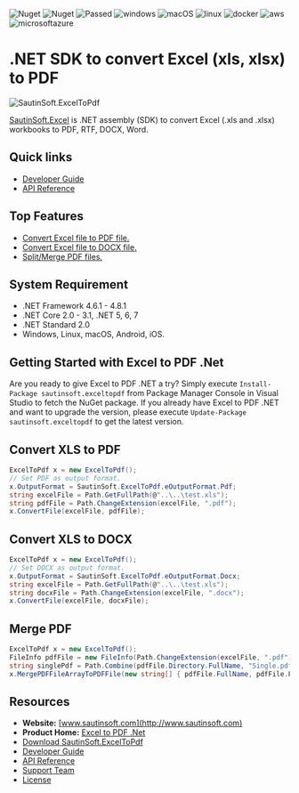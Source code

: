 ![Nuget](https://img.shields.io/nuget/v/SautinSoft.ExcelToPdf) ![Nuget](https://img.shields.io/nuget/dt/SautinSoft.ExcelToPdf) 
![Passed](https://img.shields.io/badge/build-%20%E2%9C%93%202505%20tests%20passed%20(0%20failed)-logo=visualstudio) 
![windows](https://img.shields.io/badge/%20-%20%E2%9C%93?logo=windows)
![macOS](https://img.shields.io/badge/%20-%20%E2%9C%93?logo=apple)
![linux](https://img.shields.io/badge/%20-%20%E2%9C%93?logo=linux&logoColor=white)
![docker](https://img.shields.io/badge/%20-%20%E2%9C%93?logo=docker&logoColor=white)
![aws](https://img.shields.io/badge/%20-%20%E2%9C%93?logo=amazonaws)
![microsoftazure](https://img.shields.io/badge/%20-%20%E2%9C%93?logo=microsoftazure)
# .NET SDK to convert Excel (xls, xlsx) to PDF

![SautinSoft.ExcelToPdf](https://camo.githubusercontent.com/bdf42036000730cf887bd57a805ec6352bd4ed4a77a003e06f3a6784cdb93aa5/68747470733a2f2f7777772e73617574696e736f66742e636f6d2f6d656469612f6769746875622f642e706e67)

[SautinSoft.Excel](https://sautinsoft.com/products/excel-to-pdf/) is .NET assembly (SDK) to convert Excel (.xls and .xlsx) workbooks to PDF, RTF, DOCX, Word.

## Quick links

+ [Developer Guide](https://sautinsoft.com/products/excel-to-pdf/help/net/getting-started/overview.php)
+ [API Reference](https://sautinsoft.com/products/excel-to-pdf/help/net/api-reference/html/N_SautinSoft.htm)

## Top Features

+ [Convert Excel file to PDF file.](https://sautinsoft.com/products/excel-to-pdf/help/net/developer-guide/convert-excel-file-to-pdf-file-csharp-vb-net.php)
+ [Convert Excel file to DOCX file.](https://sautinsoft.com/products/excel-to-pdf/help/net/developer-guide/convert-excel-file-to-docx-file-csharp-vb-net.php)
+ [Split/Merge PDF files.](https://sautinsoft.com/products/excel-to-pdf/help/net/developer-guide/split-and-merge-pdf-csharp-vb-net.php)


## System Requirement

* .NET Framework 4.6.1 - 4.8.1
* .NET Core 2.0 - 3.1, .NET 5, 6, 7
* .NET Standard 2.0
* Windows, Linux, macOS, Android, iOS.

## Getting Started with Excel to PDF .Net

Are you ready to give Excel to PDF .NET a try? Simply execute `Install-Package sautinsoft.exceltopdf` from Package Manager Console in Visual Studio to fetch the NuGet package. If you already have Excel to PDF .NET and want to upgrade the version, please execute `Update-Package sautinsoft.exceltopdf` to get the latest version.

## Convert XLS to PDF

```csharp
ExcelToPdf x = new ExcelToPdf();
// Set PDF as output format.
x.OutputFormat = SautinSoft.ExcelToPdf.eOutputFormat.Pdf;
string excelFile = Path.GetFullPath(@"..\..\test.xls");
string pdfFile = Path.ChangeExtension(excelFile, ".pdf"); 
x.ConvertFile(excelFile, pdfFile);
```
## Convert XLS to DOCX

```csharp
ExcelToPdf x = new ExcelToPdf();
// Set DOCX as output format.
x.OutputFormat = SautinSoft.ExcelToPdf.eOutputFormat.Docx;
string excelFile = Path.GetFullPath(@"..\..\test.xls");
string docxFile = Path.ChangeExtension(excelFile, ".docx"); 
x.ConvertFile(excelFile, docxFile);
```
## Merge PDF

```csharp
ExcelToPdf x = new ExcelToPdf();
FileInfo pdfFile = new FileInfo(Path.ChangeExtension(excelFile, ".pdf"));
string singlePdf = Path.Combine(pdfFile.Directory.FullName, "Single.pdf");
x.MergePDFFileArrayToPDFFile(new string[] { pdfFile.FullName, pdfFile.FullName }, singlePdf);
```

## Resources

+ **Website:** [www.sautinsoft.com](http://www.sautinsoft.com)
+ **Product Home:** [Excel to PDF .Net](https://sautinsoft.com/products/excel-to-pdf/)
+ [Download SautinSoft.ExcelToPdf](http://sautinsoft.com/products/excel-to-pdf/download.php)
+ [Developer Guide](https://sautinsoft.com/products/excel-to-pdf/help/net/getting-started/overview.php)
+ [API Reference](https://sautinsoft.com/products/excel-to-pdf/help/net/api-reference/html/N_SautinSoft.htm)
+ [Support Team](https://sautinsoft.com/support.php)
+ [License](https://sautinsoft.com/products/excel-to-pdf/help/net/getting-started/agreement.php)
